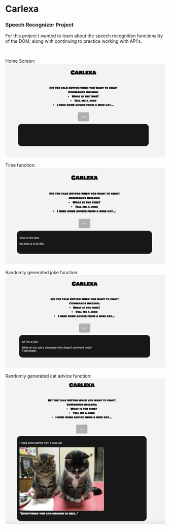<h1> Carlexa </h1>

<h3> Speech Recognizer Project </h3>

<p>For this project I wanted to learn about the speech recognition functionality of the DOM, along with continuing to practice working with API's.</p><br>

Home Screen:
![Image of Home](https://github.com/carlfjones/ai_speech/blob/master/Readme%20pics/Home.png)<br>
 
Time function:
![Image of Time](https://github.com/carlfjones/ai_speech/blob/master/Readme%20pics/Time.png)<br>

Randomly generated joke function:
![Image of Joke](https://github.com/carlfjones/ai_speech/blob/master/Readme%20pics/Joke.png)<br>

Randomly generated cat advice function:
![Image of Cat](https://github.com/carlfjones/ai_speech/blob/master/Readme%20pics/Cat.png)<br>
